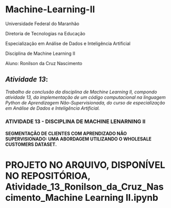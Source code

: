 # Machine-Learning-II

Universidade Federal do Maranhão

Diretoria de Tecnologias na Educação

Especialização em Análise de Dados e Inteligência Artificial

Disciplina de Machine Learning II

Aluno: Ronilson da Cruz Nascimento

## *Atividade 13*:

*Trabalho de conclusão da disciplina de Machine Learning II, compondo atividade 13, da implementação de um código computacional na linguagem Python de Aprendizagem Não-Supervisionada, do curso de especialização em Análise de Dados e Inteligência Artificial.*


### ATIVIDADE 13 - DISCIPLINA DE MACHINE LENARNING II
#### SEGMENTAÇÃO DE CLIENTES COM APRENDIZADO NÃO SUPERVISIONADO: UMA ABORDAGEM UTILIZANDO O WHOLESALE CUSTOMERS DATASET.


# PROJETO NO ARQUIVO, DISPONÍVEL NO REPOSITÓRIOA, Atividade_13_Ronilson_da_Cruz_Nascimento_Machine Learning II.ipynb




